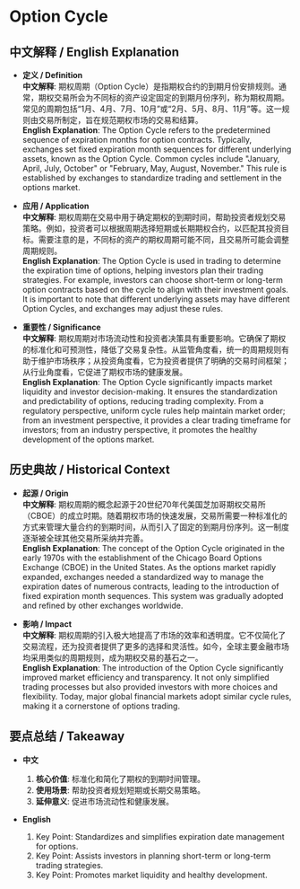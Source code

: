 # Option Cycle

## 中文解释 / English Explanation

* **定义 / Definition**  
  **中文解释**: 期权周期（Option Cycle）是指期权合约的到期月份安排规则。通常，期权交易所会为不同标的资产设定固定的到期月份序列，称为期权周期。常见的周期包括“1月、4月、7月、10月”或“2月、5月、8月、11月”等。这一规则由交易所制定，旨在规范期权市场的交易和结算。  
  **English Explanation**: The Option Cycle refers to the predetermined sequence of expiration months for option contracts. Typically, exchanges set fixed expiration month sequences for different underlying assets, known as the Option Cycle. Common cycles include "January, April, July, October" or "February, May, August, November." This rule is established by exchanges to standardize trading and settlement in the options market.

* **应用 / Application**  
  **中文解释**: 期权周期在交易中用于确定期权的到期时间，帮助投资者规划交易策略。例如，投资者可以根据周期选择短期或长期期权合约，以匹配其投资目标。需要注意的是，不同标的资产的期权周期可能不同，且交易所可能会调整周期规则。  
  **English Explanation**: The Option Cycle is used in trading to determine the expiration time of options, helping investors plan their trading strategies. For example, investors can choose short-term or long-term option contracts based on the cycle to align with their investment goals. It is important to note that different underlying assets may have different Option Cycles, and exchanges may adjust these rules.

* **重要性 / Significance**  
  **中文解释**: 期权周期对市场流动性和投资者决策具有重要影响。它确保了期权的标准化和可预测性，降低了交易复杂性。从监管角度看，统一的周期规则有助于维护市场秩序；从投资角度看，它为投资者提供了明确的交易时间框架；从行业角度看，它促进了期权市场的健康发展。  
  **English Explanation**: The Option Cycle significantly impacts market liquidity and investor decision-making. It ensures the standardization and predictability of options, reducing trading complexity. From a regulatory perspective, uniform cycle rules help maintain market order; from an investment perspective, it provides a clear trading timeframe for investors; from an industry perspective, it promotes the healthy development of the options market.

## 历史典故 / Historical Context

* **起源 / Origin**  
  **中文解释**: 期权周期的概念起源于20世纪70年代美国芝加哥期权交易所（CBOE）的成立时期。随着期权市场的快速发展，交易所需要一种标准化的方式来管理大量合约的到期时间，从而引入了固定的到期月份序列。这一制度逐渐被全球其他交易所采纳并完善。  
  **English Explanation**: The concept of the Option Cycle originated in the early 1970s with the establishment of the Chicago Board Options Exchange (CBOE) in the United States. As the options market rapidly expanded, exchanges needed a standardized way to manage the expiration dates of numerous contracts, leading to the introduction of fixed expiration month sequences. This system was gradually adopted and refined by other exchanges worldwide.

* **影响 / Impact**  
  **中文解释**: 期权周期的引入极大地提高了市场的效率和透明度。它不仅简化了交易流程，还为投资者提供了更多的选择和灵活性。如今，全球主要金融市场均采用类似的周期规则，成为期权交易的基石之一。  
  **English Explanation**: The introduction of the Option Cycle significantly improved market efficiency and transparency. It not only simplified trading processes but also provided investors with more choices and flexibility. Today, major global financial markets adopt similar cycle rules, making it a cornerstone of options trading.

## 要点总结 / Takeaway

* **中文**  
  1. **核心价值**: 标准化和简化了期权的到期时间管理。
  2. **使用场景**: 帮助投资者规划短期或长期交易策略。
  3. **延伸意义**: 促进市场流动性和健康发展。

* **English**  
  1. Key Point: Standardizes and simplifies expiration date management for options.
  2. Key Point: Assists investors in planning short-term or long-term trading strategies.
  3. Key Point: Promotes market liquidity and healthy development.